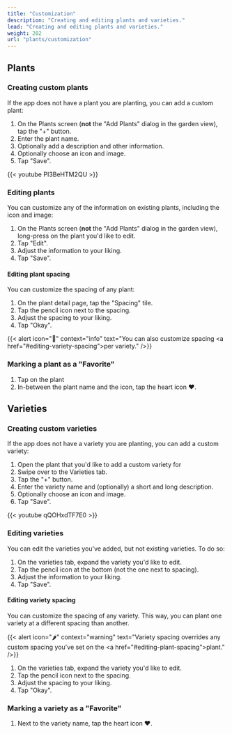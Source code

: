 ```yaml
---
title: "Customization"
description: "Creating and editing plants and varieties."
lead: "Creating and editing plants and varieties."
weight: 202
url: "plants/customization"
---
```


## Plants

### Creating custom plants
If the app does not have a plant you are planting, you can add a custom plant:

1. On the Plants screen (**not** the "Add Plants" dialog in the garden view), tap the "+" button.
2. Enter the plant name.
3. Optionally add a description and other information.
5. Optionally choose an icon and image.
5. Tap "Save".

{{< youtube PI3BeHTM2QU >}}

### Editing plants
You can customize any of the information on existing plants, including the icon and image:

1. On the Plants screen (**not** the "Add Plants" dialog in the garden view), long-press on the plant you'd like to edit.
2. Tap "Edit".
3. Adjust the information to your liking.
5. Tap "Save".

#### Editing plant spacing
You can customize the spacing of any plant:

1. On the plant detail page, tap the "Spacing" tile.
2. Tap the pencil icon next to the spacing.
3. Adjust the spacing to your liking.
5. Tap "Okay".

{{< alert icon="🥕" context="info" text="You can also customize spacing <a href=\"#editing-variety-spacing\">per variety</a>." />}}

### Marking a plant as a "Favorite"
1. Tap on the plant
2. In-between the plant name and the icon, tap the heart icon ❤️.

## Varieties

### Creating custom varieties
If the app does not have a variety you are planting, you can add a custom variety:

1. Open the plant that you'd like to add a custom variety for
2. Swipe over to the Varieties tab.
3. Tap the "+" button.
4. Enter the variety name and (optionally) a short and long description.
5. Optionally choose an icon and image.
5. Tap "Save".

{{< youtube qQOHxdTF7E0 >}}

### Editing varieties
You can edit the varieties you've added, but not existing varieties. To do so:

1. On the varieties tab, expand the variety you'd like to edit.
2. Tap the pencil icon at the bottom (not the one next to spacing).
3. Adjust the information to your liking.
5. Tap "Save".

#### Editing variety spacing
You can customize the spacing of any variety. This way, you can plant one variety at a different
spacing than another.

{{< alert icon="🌶" context="warning" text="Variety spacing overrides any custom spacing you've set on the <a href=\"#editing-plant-spacing\">plant</a>." />}}


1. On the varieties tab, expand the variety you'd like to edit.
2. Tap the pencil icon next to the spacing.
3. Adjust the spacing to your liking.
5. Tap "Okay".

### Marking a variety as a "Favorite"
1. Next to the variety name, tap the heart icon ❤️.
